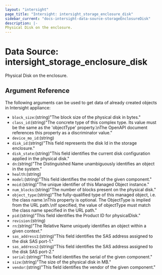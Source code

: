 ```yaml
---
layout: "intersight"
page_title: "Intersight: intersight_storage_enclosure_disk"
sidebar_current: "docs-intersight-data-source-storageEnclosureDisk"
description: |-
Physical Disk on the enclosure.
---
```


# Data Source: intersight_storage_enclosure_disk
Physical Disk on the enclosure.
## Argument Reference
The following arguments can be used to get data of already created objects in Intersight appliance:
* `block_size`:(string)"The block size of the physical disk in bytes."
* `class_id`:(string)"The concrete type of this complex type. Its value must be the same as the 'objectType' property.\nThe OpenAPI document references this property as a discriminator value."
* `device_mo_id`:(string)
* `disk_id`:(string)"This field represents the disk Id in the storage enclosure."
* `disk_state`:(string)"This field identifies the current disk configuration applied in the physical disk."
* `dn`:(string)"The Distinguished Name unambiguously identifies an object in the system."
* `health`:(string)
* `model`:(string)"This field identifies the model of the given component."
* `moid`:(string)"The unique identifier of this Managed Object instance."
* `num_blocks`:(string)"The number of blocks present on the physical disk."
* `object_type`:(string)"The fully-qualified type of this managed object, i.e. the class name.\nThis property is optional. The ObjectType is implied from the URL path.\nIf specified, the value of objectType must match the class name specified in the URL path."
* `pid`:(string)"This field identifies the Product ID for physicalDisk."
* `revision`:(string)
* `rn`:(string)"The Relative Name uniquely identifies an object within a given context."
* `sas_address1`:(string)"This field identifies the SAS address assigned to the disk SAS port-1."
* `sas_address2`:(string)"This field identifies the SAS address assigned to the disk SAS port-2."
* `serial`:(string)"This field identifies the serial of the given component."
* `size`:(string)"The size of the physical disk in MB."
* `vendor`:(string)"This field identifies the vendor of the given component."

